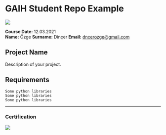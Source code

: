 # GAIH Student Repo Example
![](img/newlogo.png)

**Course Date:** 12.03.2021  
**Name:** Özge
**Surname:** Dinçer
**Email:** dncerozge@gmail.com

## Project Name
Description of your project.

## Requirements
```
Some python libraries
Some python libraries
Some python libraries
```
---

### Certification
![](img/TopLearnerCertificate.png)

